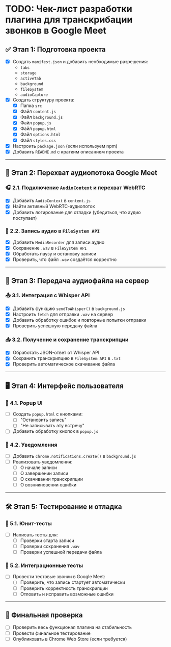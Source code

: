 # TODO: Чек-лист разработки плагина для транскрибации звонков в Google Meet

## ✅ Этап 1: Подготовка проекта
- [X] Создать `manifest.json` и добавить необходимые разрешения:
  - `tabs`
  - `storage`
  - `activeTab`
  - `background`
  - `fileSystem`
  - `audioCapture`
- [X] Создать структуру проекта:
  - [X] Папка `src`
  - [X] Файл `content.js`
  - [X] Файл `background.js`
  - [X] Файл `popup.js`
  - [X] Файл `popup.html`
  - [X] Файл `options.html`
  - [X] Файл `styles.css`
- [X] Настроить `package.json` (если используем npm)
- [X] Добавить `README.md` с кратким описанием проекта

---

## 🎤 Этап 2: Перехват аудиопотока Google Meet
### 🎧 2.1. Подключение `AudioContext` и перехват WebRTC
- [X] Добавить `AudioContext` в `content.js`
- [X] Найти активный WebRTC-аудиопоток
- [X] Добавить логирование для отладки (убедиться, что аудио поступает)

### 🔴 2.2. Запись аудио в `FileSystem API`
- [X] Добавить `MediaRecorder` для записи аудио
- [X] Сохранение `.wav` в `FileSystem API`
- [X] Обработать паузу и остановку записи
- [X] Проверить, что файл `.wav` создаётся корректно

---

## 🔄 Этап 3: Передача аудиофайла на сервер
### 📤 3.1. Интеграция с Whisper API
- [X] Добавить функцию `sendToWhisper()` в `background.js`
- [X] Настроить `fetch` для отправки `.wav` на сервер
- [X] Добавить обработку ошибок и повторные попытки отправки
- [X] Проверить успешную передачу файла

### 📥 3.2. Получение и сохранение транскрипции
- [X] Обработать JSON-ответ от Whisper API
- [X] Сохранить транскрипцию в `FileSystem API` в `.txt`
- [X] Проверить автоматическое скачивание файла

---

## 🖥️ Этап 4: Интерфейс пользователя
### 📌 4.1. Popup UI
- [ ] Создать `popup.html` с кнопками:
  - [ ] "Остановить запись"
  - [ ] "Не записывать эту встречу"
- [ ] Добавить обработку кнопок в `popup.js`

### 🔔 4.2. Уведомления
- [ ] Добавить `chrome.notifications.create()` в `background.js`
- [ ] Реализовать уведомления:
  - [ ] О начале записи
  - [ ] О завершении записи
  - [ ] О скачивании транскрипции
  - [ ] О возникновении ошибки

---

## 🛠️ Этап 5: Тестирование и отладка
### 🧪 5.1. Юнит-тесты
- [ ] Написать тесты для:
  - [ ] Проверки старта записи
  - [ ] Проверки сохранения `.wav`
  - [ ] Проверки успешной передачи файла

### 🏁 5.2. Интеграционные тесты
- [ ] Провести тестовые звонки в Google Meet:
  - [ ] Проверить, что запись стартует автоматически
  - [ ] Проверить корректность транскрипции
  - [ ] Отловить и исправить возможные ошибки

---

## 🎯 Финальная проверка
- [ ] Проверить весь функционал плагина на стабильность
- [ ] Провести финальное тестирование
- [ ] Опубликовать в Chrome Web Store (если требуется)
